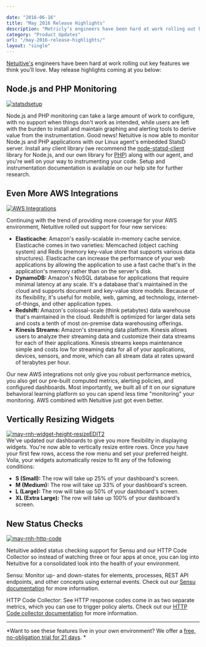 ```yaml
---

date: "2016-06-16"
title: "May 2016 Release Highlights"
description: "Metricly’s engineers have been hard at work rolling out key features we think you’ll love. May release highlights coming at you below."
category: "Product Updates"
url: "/may-2016-release-highlights/"
layout: "single"
---
```


[Netuitive's](https://www.metricly.com) engineers have been hard at work rolling out key features we think you'll love. May release highlights coming at you below:

Node.js and PHP Monitoring
--------------------------

[![statsdsetup](https://www.metricly.com/wp-content/uploads/2016/06/statsdsetup-1024x313.png)](https://www.metricly.com/wp-content/uploads/2016/06/statsdsetup.png)

Node.js and PHP monitoring can take a large amount of work to configure, with no support when things don't work as intended, while users are left with the burden to install and maintain graphing and alerting tools to derive value from the instrumentation. Good news! Netuitive is now able to monitor Node.js and PHP applications with our Linux agent's embedded StatsD server. Install any client library (we recommend the [node-statsd-client](https://github.com/msiebuhr/node-statsd-client) library for Node.js, and our own library for [PHP](https://github.com/Netuitive/Netuitive_PHP_Client)) along with our agent, and you're well on your way to instrumenting your code. Setup and instrumentation documentation is available on our help site for further research.

Even More AWS Integrations
--------------------------

[![AWS Integrations](https://www.metricly.com/wp-content/uploads/2016/06/AWS-Integrations.png)](https://www.metricly.com/wp-content/uploads/2016/06/AWS-Integrations.png)

Continuing with the trend of providing more coverage for your AWS environment, Netuitive rolled out support for four new services:

-   **Elasticache**: Amazon's easily-scalable in-memory cache service. Elasticache comes in two varieties: Memcached (object caching system) and Redis (memory key-value store that supports various data structures). Elasticache can increase the performance of your web applications by allowing the application to use a fast cache that's in the application's memory rather than on the server's disk.
-   **DynamoDB:** Amazon's NoSQL database for applications that require minimal latency at any scale. It's a database that's maintained in the cloud and supports document and key-value store models. Because of its flexibility, it's useful for mobile, web, gaming, ad technology, internet-of-things, and other application types.
-   **Redshift:** Amazon's colossal-scale (think petabytes) data warehouse that's maintained in the cloud. Redshift is optimized for larger data sets and costs a tenth of most on-premise data warehousing offerings.
-   **Kinesis Streams:** Amazon's streaming data platform. Kinesis allows users to analyze their streaming data and customize their data streams for each of their applications. Kinesis streams keeps maintenance simple and costs low for streaming data for all of your applications, devices, sensors, and more, which can all stream data at rates upward of terabytes per hour.

Our new AWS integrations not only give you robust performance metrics, you also get our pre-built computed metrics, alerting policies, and configured dashboards. Most importantly, we built all of it on our signature behavioral learning platform so you can spend less time "monitoring" your monitoring. AWS combined with Netuitive just got even better.

Vertically Resizing Widgets
---------------------------

[![may-rnh-widget-height-resizeEDIT2](https://www.metricly.com/wp-content/uploads/2016/06/may-rnh-widget-height-resizeEDIT2-1024x603.png)](https://www.metricly.com/wp-content/uploads/2016/06/may-rnh-widget-height-resizeEDIT2.png)\
We've updated our dashboards to give you more flexibility in displaying widgets. You're now able to vertically resize entire rows. Once you have your first few rows, access the row menu and set your preferred height. Voila, your widgets automatically resize to fit any of the following conditions:

-   **S (Small):** The row will take up 25% of your dashboard's screen.
-   **M (Medium):** The row will take up 33% of your dashboard's screen.
-   **L (Large):** The row will take up 50% of your dashboard's screen.
-   **XL (Extra Large):** The row will take up 100% of your dashboard's screen.

New Status Checks
-----------------

[![may-rnh-http-code](https://www.metricly.com/wp-content/uploads/2016/06/may-rnh-http-code-1024x603.png)](https://www.metricly.com/wp-content/uploads/2016/06/may-rnh-http-code.png)

Netuitive added status checking support for Sensu and our HTTP Code Collector so instead of watching three or four apps at once, you can log into Netuitive for a consolidated look into the health of your environment.

Sensu: Monitor up- and down-states for elements, processes, REST API endpoints, and other concepts using external events. Check out our [Sensu documentation](https://help.netuitive.com/Content/Events/sensu.htm) for more information.

HTTP Code Collector: See HTTP response codes come in as two separate metrics, which you can use to trigger policy alerts. Check out our [HTTP Code collector documentation](https://help.netuitive.com/Content/Misc/Datasources/Netuitive/integrations/http_code.htm) for more information.

* * * * *

*Want to see these features live in  your own environment? We offer a [free, no-obligation trial for 21 days](https://www.metricly.com/signup). *

